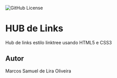 ![GitHub License](https://img.shields.io/github/license/marcosamuelira/hub-links)


# HUB de Links 
Hub de links estilo linktree usando HTML5 e CSS3

## Autor
Marcos Samuel de Lira Oliveira
